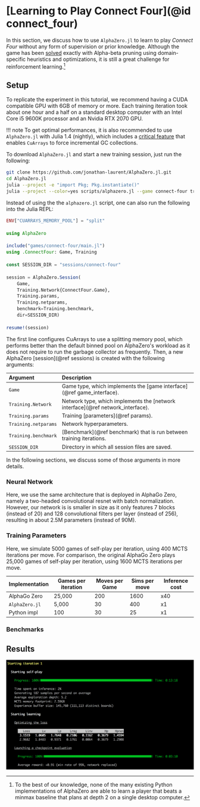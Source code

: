 # [Learning to Play Connect Four](@id connect_four)

In this section, we discuss how to use `AlphaZero.jl` to learn to play
_Connect Four_ without any form of supervision or prior knowledge.
Although the game has been [solved](https://connect4.gamesolver.org/) exactly
with Alpha-beta pruning using domain-specific heuristics and optimizations, it
is still a great challenge for reinforcement learning.[^1]

[^1]:
    To the best of our knowledge, none of the many existing Python
    implementations of AlphaZero are able to learn a player that beats a
    minmax baseline that plans at depth 2 on a single desktop computer.

## Setup

To replicate the experiment in this tutorial, we recommend having a CUDA
compatible GPU with 6GB of memory or more. Each training iteration took about
one hour and a half on a standard desktop computer with an Intel Core i5 9600K
processor and an Nvidia RTX 2070 GPU.

!!! note
    To get optimal performances, it is also recommended to use
    `AlphaZero.jl` with Julia 1.4 (nightly), which includes a
    [critical feature](https://github.com/JuliaLang/julia/pull/33448)
    that enables `CuArrays` to force incremental GC collections.

To download `AlphaZero.jl` and start a new training session,
just run the following:

```sh
git clone https://github.com/jonathan-laurent/AlphaZero.jl.git
cd AlphaZero.jl
julia --project -e "import Pkg; Pkg.instantiate()"
julia --project --color=yes scripts/alphazero.jl --game connect-four train
```

Instead of using the the `alphazero.jl` script, one can also run the following
into the Julia REPL:

```julia
ENV["CUARRAYS_MEMORY_POOL"] = "split"

using AlphaZero

include("games/connect-four/main.jl")
using .ConnectFour: Game, Training

const SESSION_DIR = "sessions/connect-four"

session = AlphaZero.Session(
    Game,
    Training.Network{ConnectFour.Game},
    Training.params,
    Training.netparams,
    benchmark=Training.benchmark,
    dir=SESSION_DIR)

resume!(session)
```

The first line configures CuArrays to use a splitting memory pool, which
performs better than the default binned pool on AlphaZero's workload as it
does not require to run the garbage collector as frequently. Then, a new
AlphaZero [session](@ref sessions) is created with the following arguments:

| Argument             | Description                                                                     |
|:---------------------|:--------------------------------------------------------------------------------|
| `Game`               | Game type, which implements the [game interface](@ref game_interface).          |
| `Training.Network`   | Network type, which implements the [network interface](@ref network_interface). |
| `Training.params`    | Training [parameters](@ref params).                                             |
| `Training.netparams` | Network hyperparameters.                                                        |
| `Training.benchmark` | [Benchmark](@ref benchmark) that is run between training iterations.            |
| `SESSION_DIR`        | Directory in which all session files are saved.                                 |

In the following sections, we discuss some of those arguments in more details.

### Neural Network

Here, we use the same architecture
that is deployed in AlphaGo Zero, namely a two-headed convolutional resnet
with batch normalization. However, our network is
is smaller in size as it only features 7 blocks (instead of 20)
and 128 convolutional filters per layer (instead of 256), resulting in about
2.5M parameters (instead of 90M).

### Training Parameters

Here, we simulate 5000 games of
  self-play per iteration, using 400 MCTS iterations per move. For comparison,
  the original AlphaGo Zero plays 25,000 games of self-play per iteration,
  using 1600 MCTS iterations per move.

| Implementation | Games per iteration | Moves per Game | Sims per move | Inference cost |
|----------------|---------------------|----------------|---------------|----------------|
| AlphaGo Zero   |              25,000 |            200 |          1600 |            x40 |
| `AlphaZero.jl` |               5,000 |             30 |           400 |             x1 |
| Python impl    |                 100 |             30 |            25 |             x1 |

### Benchmarks

## Results

![Session CLI](../assets/img/session-ui-short.png)
